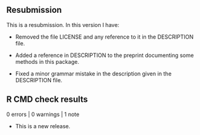 ## Resubmission
This is a resubmission. In this version I have:

* Removed the file LICENSE and any reference to it in the DESCRIPTION file.

* Added a reference in DESCRIPTION to the preprint documenting some methods in this package.

* Fixed a minor grammar mistake in the description given in the DESCRIPTION file.

## R CMD check results

0 errors | 0 warnings | 1 note

* This is a new release.
